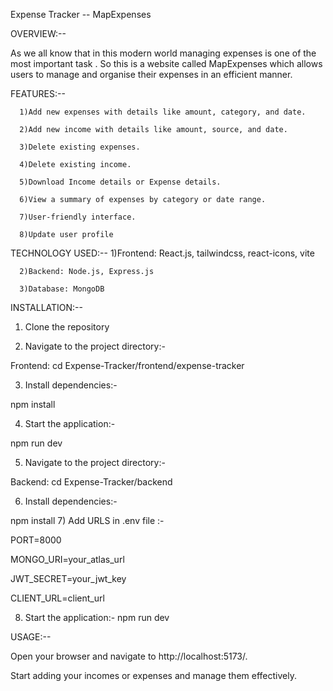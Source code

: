 Expense Tracker -- MapExpenses

OVERVIEW:--

As we all know that in this modern world managing expenses is one of the most important task .
So this is a website called MapExpenses which allows users to manage and organise their expenses in an efficient manner.



FEATURES:--

      1)Add new expenses with details like amount, category, and date.

      2)Add new income with details like amount, source, and date.

      3)Delete existing expenses.

      4)Delete existing income.

      5)Download Income details or Expense details.

      6)View a summary of expenses by category or date range.

      7)User-friendly interface.

      8)Update user profile
 


TECHNOLOGY USED:--
      1)Frontend: React.js, tailwindcss, react-icons, vite

      2)Backend: Node.js, Express.js

      3)Database: MongoDB



INSTALLATION:--

1) Clone the repository
   
2) Navigate to the project directory:-

Frontend: cd Expense-Tracker/frontend/expense-tracker

3) Install dependencies:-
   
  npm install
  
4) Start the application:-
   
 npm run dev
 
5) Navigate to the project directory:-
   
 Backend: cd Expense-Tracker/backend
 
6) Install dependencies:-
   
 npm install
7) Add URLS in .env file :-

PORT=8000

MONGO_URI=your_atlas_url

JWT_SECRET=your_jwt_key

CLIENT_URL=client_url

8) Start the application:-
 npm run dev



USAGE:--

Open your browser and navigate to  http://localhost:5173/.

Start adding your incomes or expenses and manage them effectively.
